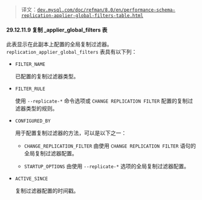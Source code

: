 > 译文：[`dev.mysql.com/doc/refman/8.0/en/performance-schema-replication-applier-global-filters-table.html`](https://dev.mysql.com/doc/refman/8.0/en/performance-schema-replication-applier-global-filters-table.html)

#### 29.12.11.9 复制 _applier_global_filters 表

此表显示在此副本上配置的全局复制过滤器。`replication_applier_global_filters` 表具有以下列：

+   `FILTER_NAME`

    已配置的复制过滤器类型。

+   `FILTER_RULE`

    使用 `--replicate-*` 命令选项或 `CHANGE REPLICATION FILTER` 配置的复制过滤器类型的规则。

+   `CONFIGURED_BY`

    用于配置复制过滤器的方法，可以是以下之一：

    +   `CHANGE_REPLICATION_FILTER` 由使用 `CHANGE REPLICATION FILTER` 语句的全局复制过滤器配置。

    +   `STARTUP_OPTIONS` 由使用 `--replicate-*` 选项的全局复制过滤器配置。

+   `ACTIVE_SINCE`

    复制过滤器配置的时间戳。
